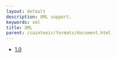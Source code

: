 ```yaml
---
layout: default
description: XML support.
keywords: xml
title: XML
parent: /cainteoir/formats/document.html
---
```


*  [1.0](xml10)
